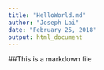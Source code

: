 ```yaml
---
title: "HelloWorld.md"
author: "Joseph Lai"
date: "February 25, 2018"
output: html_document
---
```


##This is a markdown file
